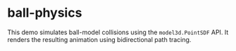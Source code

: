 # ball-physics

This demo simulates ball-model collisions using the `model3d.PointSDF` API. It renders the resulting animation using bidirectional path tracing.
